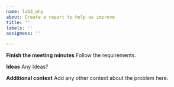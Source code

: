 ```yaml
---
name: lab3_why
about: Create a report to help us improve
title: ''
labels: ''
assignees: ''

---
```


**Finish the meeting minutes**
Follow the requirements.

**Ideas**
Any Ideas?



**Additional context**
Add any other context about the problem here.
